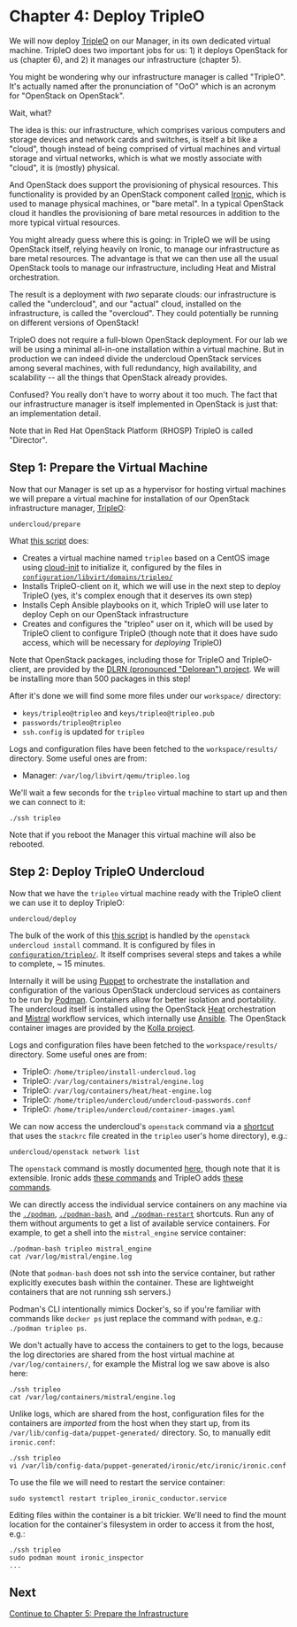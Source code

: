 Chapter 4: Deploy TripleO
=========================

We will now deploy [TripleO](https://docs.openstack.org/tripleo-docs/latest/) on our Manager, in
its own dedicated virtual machine. TripleO does two important jobs for us: 1) it deploys OpenStack
for us (chapter 6), and 2) it manages our infrastructure (chapter 5).

You might be wondering why our infrastructure manager is called "TripleO". It's actually named after
the pronunciation of "OoO" which is an acronym for "OpenStack on OpenStack".

Wait, what?

The idea is this: our infrastructure, which comprises various computers and storage devices and
network cards and switches, is itself a bit like a "cloud", though instead of being comprised of
virtual machines and virtual storage and virtual networks, which is what we mostly associate with
"cloud", it is (mostly) physical.

And OpenStack does support the provisioning of physical resources. This functionality is provided by
an OpenStack component called [Ironic](https://wiki.openstack.org/wiki/Ironic), which is used to
manage physical machines, or "bare metal". In a typical OpenStack cloud it handles the provisioning
of bare metal resources in addition to the more typical virtual resources.

You might already guess where this is going: in TripleO we will be using OpenStack itself, relying
heavily on Ironic, to manage our infrastructure as bare metal resources. The advantage is that we
can then use all the usual OpenStack tools to manage our infrastructure, including Heat and Mistral
orchestration.

The result is a deployment with *two* separate clouds: our infrastructure is called the
"undercloud", and our "actual" cloud, installed on the infrastructure, is called the "overcloud".
They could potentially be running on different versions of OpenStack!  

TripleO does not require a full-blown OpenStack deployment. For our lab we will be using a minimal
all-in-one installation within a virtual machine. But in production we can indeed divide the
undercloud OpenStack services among several machines, with full redundancy, high availability, and
scalability -- all the things that OpenStack already provides.

Confused? You really don't have to worry about it too much. The fact that our infrastructure
manager is itself implemented in OpenStack is just that: an implementation detail.

Note that in Red Hat OpenStack Platform (RHOSP) TripleO is called "Director".


Step 1: Prepare the Virtual Machine
-----------------------------------

Now that our Manager is set up as a hypervisor for hosting virtual machines we will prepare a
virtual machine for installation of our OpenStack infrastructure manager,
[TripleO](https://docs.openstack.org/tripleo-docs/latest/):

    undercloud/prepare

What [this script](prepare) does:

* Creates a virtual machine named `tripleo` based on a CentOS image using
  [cloud-init](https://cloudinit.readthedocs.io/en/latest/) to initialize it, configured by the
  files in [`configuration/libvirt/domains/tripleo/`](../configuration/libvirt/domains/tripleo/)
* Installs TripleO-client on it, which we will use in the next step to deploy TripleO (yes, it's
  complex enough that it deserves its own step)
* Installs Ceph Ansible playbooks on it, which TripleO will use later to deploy Ceph on our
  OpenStack infrastructure
* Creates and configures the "tripleo" user on it, which will be used by TripleO client to configure
  TripleO (though note that it does have sudo access, which will be necessary for *deploying*
  TripleO)    

Note that OpenStack packages, including those for TripleO and TripleO-client, are provided by the
[DLRN (pronounced "Delorean") project](https://dlrn.readthedocs.io/en/latest/). We will be
installing more than 500 packages in this step!
  
After it's done we will find some more files under our `workspace/` directory:

* `keys/tripleo@tripleo` and `keys/tripleo@tripleo.pub`
* `passwords/tripleo@tripleo`
* `ssh.config` is updated for `tripleo`

Logs and configuration files have been fetched to the `workspace/results/` directory. Some useful
ones are from:

* Manager: `/var/log/libvirt/qemu/tripleo.log`

We'll wait a few seconds for the `tripleo` virtual machine to start up and then we can connect to
it:

    ./ssh tripleo

Note that if you reboot the Manager this virtual machine will also be rebooted.


Step 2: Deploy TripleO Undercloud
---------------------------------

Now that we have the `tripleo` virtual machine ready with the TripleO client we can use it to
deploy TripleO:

    undercloud/deploy

The bulk of the work of this [this script](deploy) is handled by the
`openstack undercloud install` command. It is configured by files in
[`configuration/tripleo/`](../configuration/tripleo/). It itself comprises several steps and takes a
while to complete, ~ 15 minutes.

Internally it will be using [Puppet](https://puppet.com/) to orchestrate the installation and
configuration of the various OpenStack undercloud services as containers to be run by
[Podman](https://podman.io/). Containers allow for better isolation and portability. The undercloud
itself is installed using the OpenStack [Heat](https://docs.openstack.org/heat/latest/)
orchestration and [Mistral](https://docs.openstack.org/mistral/latest/) workflow services, which
internally use [Ansible](https://www.ansible.com/). The OpenStack container images are provided by
the [Kolla project](https://docs.openstack.org/kolla/latest/).

Logs and configuration files have been fetched to the `workspace/results/` directory. Some useful
ones are from:

* TripleO: `/home/tripleo/install-undercloud.log`
* TripleO: `/var/log/containers/mistral/engine.log`
* TripleO: `/var/log/containers/heat/heat-engine.log`
* TripleO: `/home/tripleo/undercloud/undercloud-passwords.conf`
* TripleO: `/home/tripleo/undercloud/container-images.yaml`

We can now access the undercloud's `openstack` command via a
[shortcut](../openstack) that uses the `stackrc` file created in the `tripleo`
user's home directory), e.g.:

    undercloud/openstack network list

The `openstack` command is mostly documented
[here](https://docs.openstack.org/python-openstackclient/train/cli/), though note that it is
extensible. Ironic adds
[these commands](https://docs.openstack.org/python-ironicclient/latest/cli/osc_plugin_cli.html)
and TripleO adds
[these commands](https://docs.openstack.org/python-tripleoclient/latest/commands.html).

We can directly access the individual service containers on any machine via the
[`./podman`](../podman), [`./podman-bash`](../podman-bash), and
[`./podman-restart`](../podman-restart) shortcuts. Run any of them without arguments to get a list
of available service containers. For example, to get a shell into the `mistral_engine` service
container:

    ./podman-bash tripleo mistral_engine
    cat /var/log/mistral/engine.log

(Note that `podman-bash` does not ssh into the service container, but rather explicitly executes
bash within the container. These are lightweight containers that are not running ssh servers.)

Podman's CLI intentionally mimics Docker's, so if you're familiar with commands like `docker ps`
just replace the command with `podman`, e.g.: `./podman tripleo ps`.

We don't actually have to access the containers to get to the logs, because the log directories
are shared from the host virtual machine at `/var/log/containers/`, for example the Mistral log we
saw above is also here:

    ./ssh tripleo
    cat /var/log/containers/mistral/engine.log

Unlike logs, which are shared from the host, configuration files for the containers are *imported*
from the host when they start up, from its `/var/lib/config-data/puppet-generated/` directory. So,
to manually edit `ironic.conf`:

    ./ssh tripleo
    vi /var/lib/config-data/puppet-generated/ironic/etc/ironic/ironic.conf

To use the file we will need to restart the service container:

    sudo systemctl restart tripleo_ironic_conductor.service

Editing files within the container is a bit trickier. We'll need to find the mount location for the
container's filesystem in order to access it from the host, e.g.:

    ./ssh tripleo
    sudo podman mount ironic_inspector
    ...


Next
----

[Continue to Chapter 5: Prepare the Infrastructure](../infrastructure/README.md)
